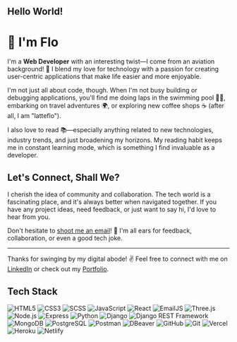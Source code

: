 
## Hello World! 
# 👋 I'm Flo

I'm a **Web Developer** with an interesting twist—I come from an aviation background! 🛫 I blend my love for technology with a passion for creating user-centric applications that make life easier and more enjoyable.

I'm not just all about code, though. When I'm not busy building or debugging applications, you'll find me doing laps in the swimming pool 🏊‍♀️, embarking on travel adventures 🌍, or exploring new coffee shops ☕ (after all, I am "latteflo").

I also love to read 📚—especially anything related to new technologies, industry trends, and just broadening my horizons. My reading habit keeps me in constant learning mode, which is something I find invaluable as a developer.

## Let's Connect, Shall We?

I cherish the idea of community and collaboration. The tech world is a fascinating place, and it's always better when navigated together. If you have any project ideas, need feedback, or just want to say hi, I'd love to hear from you.

Don't hesitate to [shoot me an email](mailto:sf.simion.f@gmail.com)! 📩 I'm all ears for feedback, collaboration, or even a good tech joke.

---

Thanks for swinging by my digital abode! ✌️ Feel free to connect with me on [LinkedIn](https://www.linkedin.com/in/your-linkedin-profile/) or check out my [Portfolio](http://www.your-portfolio-site.com/).

## Tech Stack

![HTML5](https://img.shields.io/badge/-HTML5-E34F26?style=flat-square&logo=html5&logoColor=white)
![CSS3](https://img.shields.io/badge/-CSS3-1572B6?style=flat-square&logo=css3)
![SCSS](https://img.shields.io/badge/-SCSS-CC6699?style=flat-square&logo=sass&logoColor=white)
![JavaScript](https://img.shields.io/badge/-JavaScript-black?style=flat-square&logo=javascript)
![React](https://img.shields.io/badge/-React-61DAFB?style=flat-square&logo=react&logoColor=white)
![EmailJS](https://img.shields.io/badge/-EmailJS-red?style=flat-square&logo=emailjs)
![Three.js](https://img.shields.io/badge/-Three.js-black?style=flat-square&logo=three.js)
![Node.js](https://img.shields.io/badge/-Node.js-339933?style=flat-square&logo=node.js&logoColor=white)
![Express](https://img.shields.io/badge/-Express-black?style=flat-square&logo=express)
![Python](https://img.shields.io/badge/-Python-3776AB?style=flat-square&logo=python&logoColor=white)
![Django](https://img.shields.io/badge/-Django-092E20?style=flat-square&logo=django)
![Django REST Framework](https://img.shields.io/badge/-DRF-A30000?style=flat-square&logo=django-rest-framework)
![MongoDB](https://img.shields.io/badge/-MongoDB-47A248?style=flat-square&logo=mongodb)
![PostgreSQL](https://img.shields.io/badge/-PostgreSQL-336791?style=flat-square&logo=postgresql)
![Postman](https://img.shields.io/badge/-Postman-FF6C37?style=flat-square&logo=postman&logoColor=white)
![DBeaver](https://img.shields.io/badge/-DBeaver-405050?style=flat-square&logo=dbeaver&logoColor=white)
![GitHub](https://img.shields.io/badge/-GitHub-181717?style=flat-square&logo=github)
![Git](https://img.shields.io/badge/-Git-F05032?style=flat-square&logo=git&logoColor=white)
![Vercel](https://img.shields.io/badge/-Vercel-black?style=flat-square&logo=vercel)
![Heroku](https://img.shields.io/badge/-Heroku-430098?style=flat-square&logo=heroku)
![Netlify](https://img.shields.io/badge/-Netlify-00C7B7?style=flat-square&logo=netlify)

